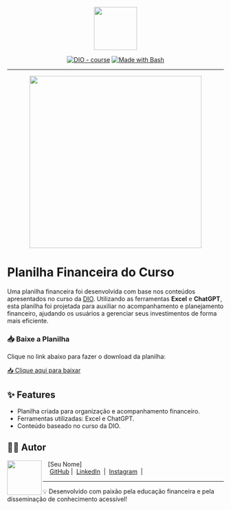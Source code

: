 <p align="center">
    <img width="100" src=".github/assets/banner.png">
</p>

<p align="center">
<a href="https://dio.me/"><img src="https://img.shields.io/badge/DIO-Course-28DA77?logo=youtube" alt="DIO - course"></a>
<a href="https://www.gnu.org/software/bash/" title="Go to Bash homepage"><img src="https://img.shields.io/badge/Prompt-Project-blue?logo=gnu-bash&amp;logoColor=white" alt="Made with Bash"></a></p>

-------

<p align="center">
<img 
    src="./assets/cover.png"
    width="400"  
/>
</p>

# Planilha Financeira do Curso

Uma planilha financeira foi desenvolvida com base nos conteúdos apresentados no curso da [DIO](https://dio.me). Utilizando as ferramentas **Excel** e **ChatGPT**, esta planilha foi projetada para auxiliar no acompanhamento e planejamento financeiro, ajudando os usuários a gerenciar seus investimentos de forma mais eficiente.

### 📥 Baixe a Planilha

Clique no link abaixo para fazer o download da planilha:

<a href="https://github.com/nandobello/Planilha-financeira-com-IA/blob/main/Tabela%20Curso.xlsx" title="Download Planilha">📥 Clique aqui para baixar</a>

## ✨ Features

- Planilha criada para organização e acompanhamento financeiro.
- Ferramentas utilizadas: Excel e ChatGPT.
- Conteúdo baseado no curso da DIO.

## 👨‍💻 Autor

<p>
    <img 
      align=left 
      margin=10 
      width=80 
      src="https://avatars.githubusercontent.com/u/37452836?v=4"
    />
    <p>&nbsp&nbsp&nbsp[Seu Nome]<br>
    &nbsp&nbsp&nbsp
    <a href="https://github.com/seu-usuario">
    GitHub</a>&nbsp;|&nbsp;
    <a href="https://linkedin.com/in/seu-perfil">
    LinkedIn</a>
&nbsp;|&nbsp;
    <a href="https://www.instagram.com/seu-perfil/">
    Instagram</a>
&nbsp;|&nbsp;</p>
</p>

---

💡 Desenvolvido com paixão pela educação financeira e pela disseminação de conhecimento acessível!
